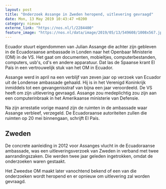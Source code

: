 ```yaml
---
layout: post
title: "Onderzoek Assange in Zweden heropend, uitlevering gevraagd"
date: Mon, 13 May 2019 10:43:47 +0200
category: nieuws
externe_link: "https://nos.nl/l/2284400"
feature_image: "https://nos.nl/data/image/2019/05/13/549608/1008x567.jpg"
---
```


<p>Ecuador stuurt eigendommen van Julian Assange die achter zijn gebleven in de Ecuadoraanse ambassade in Londen naar het Openbaar Ministerie (OM) in de VS. Het gaat om documenten, mobieltjes, computerbestanden, computers, usb's, cd's en andere apparatuur. Dat las de Spaanse krant El País in een vertrouwelijk stuk van het OM in Ecuador.</p>
<p>Assange werd in april na een verblijf van zeven jaar op verzoek van Ecuador uit de Londense ambassade gehaald. Hij is in het Verenigd Koninkrijk inmiddels tot een gevangenisstraf van bijna een jaar veroordeeld. De VS heeft om zijn uitlevering gevraagd. Assange zou medeplichtig zou zijn aan een computerinbraak in het Amerikaanse ministerie van Defensie.</p>
<p>Na zijn arrestatie vorige maand zijn de ruimten in de ambassade waar Assange verbleef, verzegeld. De Ecuadoraanse autoriteiten zullen die ruimten op 20 mei binnengaan, schrijft El País.</p>
<h2>Zweden</h2>
<p>De concrete aanleiding in 2012 voor Assanges vlucht in de Ecuadoraanse ambassade, was een uitleveringsverzoek van Zweden in verband met twee aanrandingszaken. Die werden twee jaar geleden ingetrokken, omdat de onderzoeken waren gestaakt.</p>
<p>Het Zweedse OM maakt later vanochtend bekend of een van die onderzoeken wordt heropend en er opnieuw om uitlevering zal worden gevraagd.</p>
